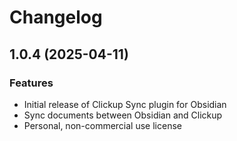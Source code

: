 # Changelog

## 1.0.4 (2025-04-11)

### Features
- Initial release of Clickup Sync plugin for Obsidian
- Sync documents between Obsidian and Clickup
- Personal, non-commercial use license

